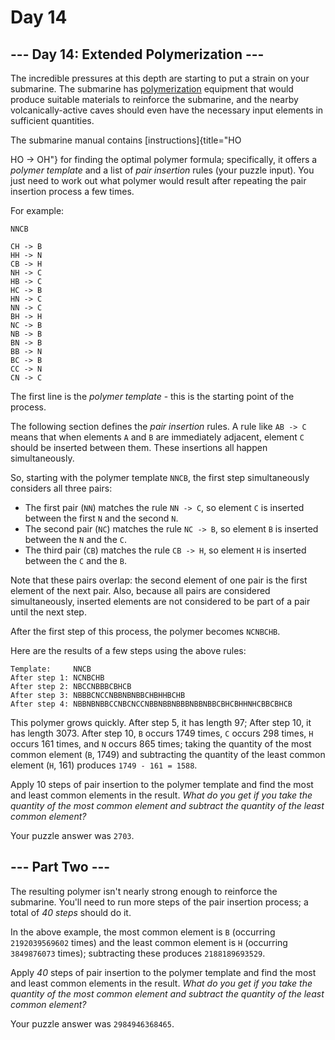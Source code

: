 # Day 14

\-\-- Day 14: Extended Polymerization \-\--
-------------------------------------------

The incredible pressures at this depth are starting to put a strain on
your submarine. The submarine has
[polymerization](https://en.wikipedia.org/wiki/Polymerization) equipment
that would produce suitable materials to reinforce the submarine, and
the nearby volcanically-active caves should even have the necessary
input elements in sufficient quantities.

The submarine manual contains [instructions]{title="HO

HO -> OH"} for finding the optimal polymer formula; specifically, it
offers a *polymer template* and a list of *pair insertion* rules (your
puzzle input). You just need to work out what polymer would result after
repeating the pair insertion process a few times.

For example:

    NNCB

    CH -> B
    HH -> N
    CB -> H
    NH -> C
    HB -> C
    HC -> B
    HN -> C
    NN -> C
    BH -> H
    NC -> B
    NB -> B
    BN -> B
    BB -> N
    BC -> B
    CC -> N
    CN -> C

The first line is the *polymer template* - this is the starting point of
the process.

The following section defines the *pair insertion* rules. A rule like
`AB -> C` means that when elements `A` and `B` are immediately adjacent,
element `C` should be inserted between them. These insertions all happen
simultaneously.

So, starting with the polymer template `NNCB`, the first step
simultaneously considers all three pairs:

-   The first pair (`NN`) matches the rule `NN -> C`, so element `C` is
    inserted between the first `N` and the second `N`.
-   The second pair (`NC`) matches the rule `NC -> B`, so element `B` is
    inserted between the `N` and the `C`.
-   The third pair (`CB`) matches the rule `CB -> H`, so element `H` is
    inserted between the `C` and the `B`.

Note that these pairs overlap: the second element of one pair is the
first element of the next pair. Also, because all pairs are considered
simultaneously, inserted elements are not considered to be part of a
pair until the next step.

After the first step of this process, the polymer becomes `NCNBCHB`.

Here are the results of a few steps using the above rules:

    Template:     NNCB
    After step 1: NCNBCHB
    After step 2: NBCCNBBBCBHCB
    After step 3: NBBBCNCCNBBNBNBBCHBHHBCHB
    After step 4: NBBNBNBBCCNBCNCCNBBNBBNBBBNBBNBBCBHCBHHNHCBBCBHCB

This polymer grows quickly. After step 5, it has length 97; After step
10, it has length 3073. After step 10, `B` occurs 1749 times, `C` occurs
298 times, `H` occurs 161 times, and `N` occurs 865 times; taking the
quantity of the most common element (`B`, 1749) and subtracting the
quantity of the least common element (`H`, 161) produces
`1749 - 161 = 1588`.

Apply 10 steps of pair insertion to the polymer template and find the
most and least common elements in the result. *What do you get if you
take the quantity of the most common element and subtract the quantity
of the least common element?*

Your puzzle answer was `2703`.

\-\-- Part Two \-\-- 
--------------------

The resulting polymer isn\'t nearly strong enough to reinforce the
submarine. You\'ll need to run more steps of the pair insertion process;
a total of *40 steps* should do it.

In the above example, the most common element is `B` (occurring
`2192039569602` times) and the least common element is `H` (occurring
`3849876073` times); subtracting these produces `2188189693529`.

Apply *40* steps of pair insertion to the polymer template and find the
most and least common elements in the result. *What do you get if you
take the quantity of the most common element and subtract the quantity
of the least common element?*

Your puzzle answer was `2984946368465`.

